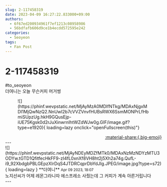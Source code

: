 ```yaml
---
slug: 2-117458319
date: 2023-04-09 16:27:22.833000+09:00
authors:
  - 6f67ed200934961f7ef1213c08958986
  - 56bdfafb606d9ce1b4ecdd572595e242
categories:
  - Seoyeon
tags:
  - Fan Post
---
```


# 2-117458319

<div class="post-container" markdown="1">
<div class="content-container md-sidebar__scrollwrap" markdown="1">

\#to_seoyeon <br>더여니는 오늘 무슨커피 머거썽
<figure markdown="1">
![](https://phinf.wevpstatic.net/MjAyMzA0MDlfNTkg/MDAxNjgxMDI1MjQwNzQ2.NnUwI2b7cVVZVnvfHUBsRWX6SsmMONPrLfHbmiSUpzUg.hkH9GQusEjp-iUE75Kgsk0d2rJuXinwrnIhtWZdWJw0g.GIF/image.gif?type=e1920){ loading=lazy onclick="openFullscreen(this)"}
</figure>


</div>
</div>

<div style="text-align: right;" markdown="1">
<a href="https://weverse.io/fromis9/fanpost/2-117458319" style="text-align: right;">:material-share:{.big-emoji}</a>
</div>
---

<div class="comments-container md-sidebar__scrollwrap" markdown="1">
<div class="comment" markdown="1">
<div class='id-container' markdown="1">
![](https://phinf.wevpstatic.net/MjAyNDEyMDZfMTk0/MDAxNzMzNDYzMTU3ODYw.tGTD1QfitfecHkFF9-zI4fL0xnXf8VH8ht2j5Xh2a74g.QufL-i9_92XbdgbPBLGEpzXIrDqS4JTDRCqprDbYdJIg.JPEG/image.jpg?type=s72){ loading=lazy }
**<span class="artist">더여니</span>** <small>Apr 09 2023, 18:07</small><br>
</div>
<div class='comment-body' markdown="1">
노지선씨가 어제 레몬그라니따 에스프레소 사줬는데 그 커피가 계속 아른거립니다
</div>
</div>
</div>
---
